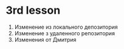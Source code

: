 # 3rd lesson

1. Изменение из локального депозитория
2. Изменение з удаленного репозитория
3. Изменения от Дмитрия